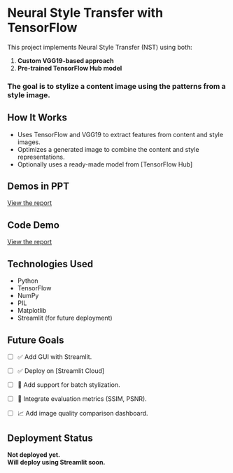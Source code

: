 # Neural Style Transfer with TensorFlow

This project implements Neural Style Transfer (NST) using both:
1. **Custom VGG19-based approach**
2. **Pre-trained TensorFlow Hub model**

### The goal is to stylize a content image using the patterns from a style image.


## How It Works

- Uses TensorFlow and VGG19 to extract features from content and style images.
- Optimizes a generated image to combine the content and style representations.
- Optionally uses a ready-made model from [TensorFlow Hub]


## Demos in PPT 

[View the report](https://github.com/Tridibesh-033/neural-style-transfer/blob/main/power_point_slide.pdf)

## Code Demo

[View the report](https://github.com/Tridibesh-033/neural-style-transfer/blob/main/neural-style-transfer.ipynb)


## Technologies Used

- Python
- TensorFlow
- NumPy
- PIL
- Matplotlib
- Streamlit (for future deployment)


## Future Goals

- [ ] ✅ Add GUI with Streamlit.
- [ ] ✅ Deploy on [Streamlit Cloud]
- [ ] 🔁 Add support for batch stylization.
- [ ] 🧪 Integrate evaluation metrics (SSIM, PSNR).
- [ ] 📈 Add image quality comparison dashboard.



## Deployment Status

**Not deployed yet.**  
**Will deploy using Streamlit soon.**

